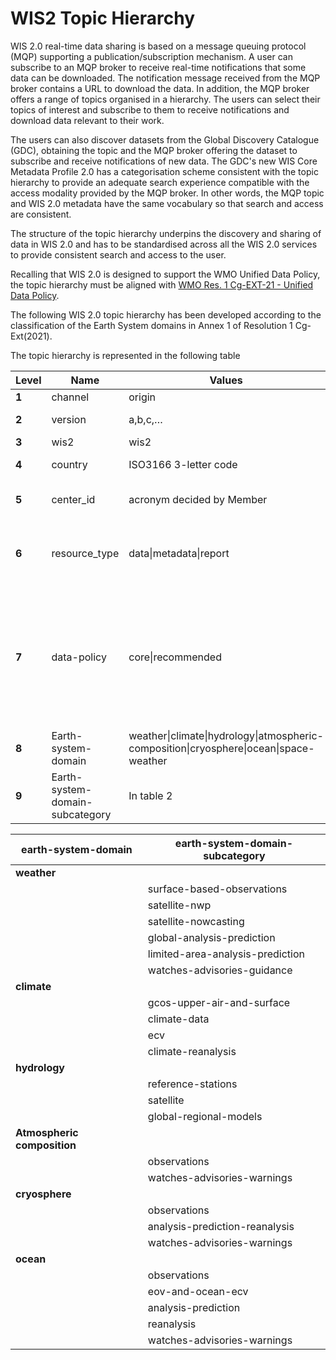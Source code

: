 # WIS2 Topic Hierarchy

WIS 2.0 real-time data sharing is based on a message queuing protocol (MQP) supporting a publication/subscription mechanism. A user can subscribe to an MQP broker to receive real-time notifications that some data can be downloaded. The notification message received from the MQP broker contains a URL to download the data. In addition, the MQP broker offers a range of topics organised in a hierarchy. The users can select their topics of interest and subscribe to them to receive notifications and download data relevant to their work.

The users can also discover datasets from the Global Discovery Catalogue (GDC), obtaining the topic and the MQP broker offering the dataset to subscribe and receive notifications of new data. The GDC&#39;s new WIS Core Metadata Profile 2.0 has a categorisation scheme consistent with the topic hierarchy to provide an adequate search experience compatible with the access modality provided by the MQP broker. In other words, the MQP topic and WIS 2.0 metadata have the same vocabulary so that search and access are consistent.

The structure of the topic hierarchy underpins the discovery and sharing of data in WIS 2.0 and has to be standardised across all the WIS 2.0 services to provide consistent search and access to the user.

Recalling that WIS 2.0 is designed to support the WMO Unified Data Policy, the topic hierarchy must be aligned with [WMO Res. 1 Cg-EXT-21 - Unified Data Policy](https://ane4bf-datap1.s3-eu-west-1.amazonaws.com/wmocms/s3fs-public/ckeditor/files/Cg-Ext2021-d04-1-WMO-UNIFIED-POLICY-FOR-THE-INTERNATIONAL-approved_en_0.pdf?4pv38FtU6R4fDNtwqOxjBCndLIfntWeR).

The following WIS 2.0 topic hierarchy has been developed according to the classification of the Earth System domains in Annex 1 of Resolution 1 Cg-Ext(2021).

The topic hierarchy is represented in the following table

| **Level** | **Name** | **Values** | **Notes** |
| --- | --- | --- | --- |
| **1** | channel | origin|cache | origin -\&gt; data downloaded from original NC/DCPFcache -\&gt; data downloaded from a Global Cache |
| **2** | version | a,b,c,… | Alphabetic version of the topic hierarchy |
| **3** | wis2 | wis2 | Fixed for WIS 2.0 |
| **4** | country | ISO3166 3-letter code | Exception for Partner Organizations |
| **5** | center\_id | acronym decided by Member | List of NC/DCPC is the starting point. Acronym required |
| **6** | resource\_type | data\|metadata\|report | In WIS 2.0 different resources will be shared, including data, metadata and reports (from monitoring activities) |
| **7** | data-policy | core\|recommended | Core are available from the Global Caches with open access on a free and unrestricted basis. Notifications for core and recommended are available by subscription to Global Brokers. Recommended are downloaded from original NC/DCPC and may require authentication/authorisation |
| **8** | Earth-system-domain | weather\|climate\|hydrology\|atmospheric-composition\|cryosphere\|ocean\|space-weather | Annex 1 of resolution 1 Cg-Ext-2021 |
| **9** | Earth-system-domain-subcategory | In table 2 | From this level it is entirely to be defined by the domain experts |

| **earth-system-domain** | **earth-system-domain-subcategory** |
| --- | --- |
| **weather** |
|| surface-based-observations |
|| satellite-nwp |
|| satellite-nowcasting |
|| global-analysis-prediction |
|| limited-area-analysis-prediction |
|| watches-advisories-guidance |
| **climate** |
|| gcos-upper-air-and-surface |
|| climate-data |
|| ecv |
|| climate-reanalysis |
| **hydrology** |
|| reference-stations |
|| satellite |
|| global-regional-models |
| **Atmospheric composition** |
|| observations |
|| watches-advisories-warnings |
| **cryosphere** |
|| observations |
|| analysis-prediction-reanalysis |
|| watches-advisories-warnings |
| **ocean** |
|| observations |
|| eov-and-ocean-ecv |
|| analysis-prediction |
|| reanalysis |
|| watches-advisories-warnings |
